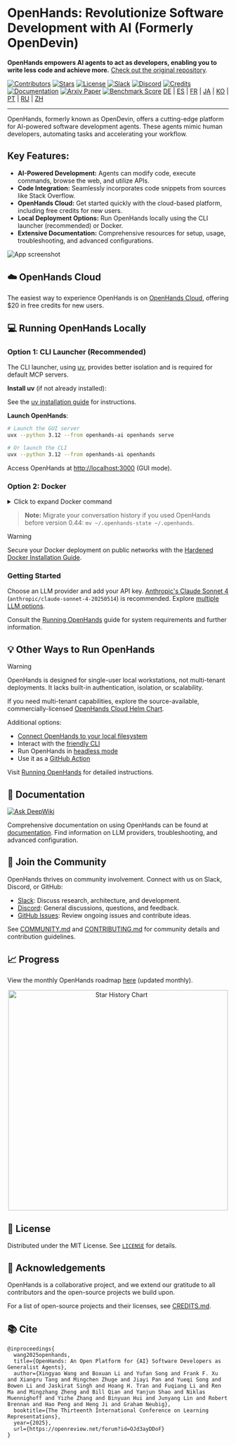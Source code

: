 # OpenHands: Revolutionize Software Development with AI (Formerly OpenDevin)

**OpenHands empowers AI agents to act as developers, enabling you to write less code and achieve more.**  [Check out the original repository](https://github.com/All-Hands-AI/OpenHands).

[![Contributors](https://img.shields.io/github/contributors/All-Hands-AI/OpenHands?style=for-the-badge&color=blue)](https://github.com/All-Hands-AI/OpenHands/graphs/contributors)
[![Stars](https://img.shields.io/github/stars/All-Hands-AI/OpenHands?style=for-the-badge&color=blue)](https://github.com/All-Hands-AI/OpenHands/stargazers)
[![License](https://img.shields.io/github/license/All-Hands-AI/OpenHands?style=for-the-badge&color=blue)](https://github.com/All-Hands-AI/OpenHands/blob/main/LICENSE)
[![Slack](https://img.shields.io/badge/Slack-Join%20Us-red?logo=slack&logoColor=white&style=for-the-badge)](https://join.slack.com/t/openhands-ai/shared_invite/zt-3847of6xi-xuYJIPa6YIPg4ElbDWbtSA)
[![Discord](https://img.shields.io/badge/Discord-Join%20Us-purple?logo=discord&logoColor=white&style=for-the-badge)](https://discord.gg/ESHStjSjD4)
[![Credits](https://img.shields.io/badge/Project-Credits-blue?style=for-the-badge&color=FFE165&logo=github&logoColor=white)](https://github.com/All-Hands-AI/OpenHands/blob/main/CREDITS.md)
[![Documentation](https://img.shields.io/badge/Documentation-000?logo=googledocs&logoColor=FFE165&style=for-the-badge)](https://docs.all-hands.dev/usage/getting-started)
[![Arxiv Paper](https://img.shields.io/badge/Paper%20on%20Arxiv-000?logoColor=FFE165&logo=arxiv&style=for-the-badge)](https://arxiv.org/abs/2407.16741)
[![Benchmark Score](https://img.shields.io/badge/Benchmark%20score-000?logoColor=FFE165&logo=huggingface&style=for-the-badge)](https://docs.google.com/spreadsheets/d/1wOUdFCMyY6Nt0AIqF705KN4JKOWgeI4wUGUP60krXXs/edit?gid=0#gid=0)
[DE](https://www.readme-i18n.com/All-Hands-AI/OpenHands?lang=de) | [ES](https://www.readme-i18n.com/All-Hands-AI/OpenHands?lang=es) | [FR](https://www.readme-i18n.com/All-Hands-AI/OpenHands?lang=fr) | [JA](https://www.readme-i18n.com/All-Hands-AI/OpenHands?lang=ja) | [KO](https://www.readme-i18n.com/All-Hands-AI/OpenHands?lang=ko) | [PT](https://www.readme-i18n.com/All-Hands-AI/OpenHands?lang=pt) | [RU](https://www.readme-i18n.com/All-Hands-AI/OpenHands?lang=ru) | [ZH](https://www.readme-i18n.com/All-Hands-AI/OpenHands?lang=zh)

<hr>

OpenHands, formerly known as OpenDevin, offers a cutting-edge platform for AI-powered software development agents.  These agents mimic human developers, automating tasks and accelerating your workflow.

## Key Features:

*   **AI-Powered Development:** Agents can modify code, execute commands, browse the web, and utilize APIs.
*   **Code Integration:**  Seamlessly incorporates code snippets from sources like Stack Overflow.
*   **OpenHands Cloud:**  Get started quickly with the cloud-based platform, including free credits for new users.
*   **Local Deployment Options:** Run OpenHands locally using the CLI launcher (recommended) or Docker.
*   **Extensive Documentation:** Comprehensive resources for setup, usage, troubleshooting, and advanced configurations.

![App screenshot](./docs/static/img/screenshot.png)

## ☁️ OpenHands Cloud

The easiest way to experience OpenHands is on [OpenHands Cloud](https://app.all-hands.dev), offering $20 in free credits for new users.

## 💻 Running OpenHands Locally

### Option 1: CLI Launcher (Recommended)

The CLI launcher, using [uv](https://docs.astral.sh/uv/), provides better isolation and is required for default MCP servers.

**Install uv** (if not already installed):

See the [uv installation guide](https://docs.astral.sh/uv/getting-started/installation/) for instructions.

**Launch OpenHands**:

```bash
# Launch the GUI server
uvx --python 3.12 --from openhands-ai openhands serve

# Or launch the CLI
uvx --python 3.12 --from openhands-ai openhands
```

Access OpenHands at [http://localhost:3000](http://localhost:3000) (GUI mode).

### Option 2: Docker

<details>
<summary>Click to expand Docker command</summary>

```bash
docker pull docker.all-hands.dev/all-hands-ai/runtime:0.54-nikolaik

docker run -it --rm --pull=always \
    -e SANDBOX_RUNTIME_CONTAINER_IMAGE=docker.all-hands.dev/all-hands-ai/runtime:0.54-nikolaik \
    -e LOG_ALL_EVENTS=true \
    -v /var/run/docker.sock:/var/run/docker.sock \
    -v ~/.openhands:/.openhands \
    -p 3000:3000 \
    --add-host host.docker.internal:host-gateway \
    --name openhands-app \
    docker.all-hands.dev/all-hands-ai/openhands:0.54
```
</details>

> **Note:** Migrate your conversation history if you used OpenHands before version 0.44: `mv ~/.openhands-state ~/.openhands`.

> [!WARNING]
> Secure your Docker deployment on public networks with the [Hardened Docker Installation Guide](https://docs.all-hands.dev/usage/runtimes/docker#hardened-docker-installation).

### Getting Started

Choose an LLM provider and add your API key.  [Anthropic's Claude Sonnet 4](https://www.anthropic.com/api) (`anthropic/claude-sonnet-4-20250514`) is recommended.  Explore [multiple LLM options](https://docs.all-hands.dev/usage/llms).

Consult the [Running OpenHands](https://docs.all-hands.dev/usage/installation) guide for system requirements and further information.

## 💡 Other Ways to Run OpenHands

> [!WARNING]
> OpenHands is designed for single-user local workstations, not multi-tenant deployments. It lacks built-in authentication, isolation, or scalability.

If you need multi-tenant capabilities, explore the source-available, commercially-licensed [OpenHands Cloud Helm Chart](https://github.com/all-Hands-AI/OpenHands-cloud).

Additional options:

*   [Connect OpenHands to your local filesystem](https://docs.all-hands.dev/usage/runtimes/docker#connecting-to-your-filesystem)
*   Interact with the [friendly CLI](https://docs.all-hands.dev/usage/how-to/cli-mode)
*   Run OpenHands in [headless mode](https://docs.all-hands.dev/usage/how-to/headless-mode)
*   Use it as a [GitHub Action](https://docs.all-hands.dev/usage/how-to/github-action)

Visit [Running OpenHands](https://docs.all-hands.dev/usage/installation) for detailed instructions.

## 📖 Documentation

<a href="https://deepwiki.com/All-Hands-AI/OpenHands"><img src="https://deepwiki.com/badge.svg" alt="Ask DeepWiki" title="Autogenerated Documentation by DeepWiki"></a>

Comprehensive documentation on using OpenHands can be found at [documentation](https://docs.all-hands.dev/usage/getting-started). Find information on LLM providers, troubleshooting, and advanced configuration.

## 🤝 Join the Community

OpenHands thrives on community involvement. Connect with us on Slack, Discord, or GitHub:

*   [Slack](https://join.slack.com/t/openhands-ai/shared_invite/zt-3847of6xi-xuYJIPa6YIPg4ElbDWbtSA): Discuss research, architecture, and development.
*   [Discord](https://discord.gg/ESHStjSjD4):  General discussions, questions, and feedback.
*   [GitHub Issues](https://github.com/All-Hands-AI/OpenHands/issues): Review ongoing issues and contribute ideas.

See [COMMUNITY.md](./COMMUNITY.md) and [CONTRIBUTING.md](./CONTRIBUTING.md) for community details and contribution guidelines.

## 📈 Progress

View the monthly OpenHands roadmap [here](https://github.com/orgs/All-Hands-AI/projects/1) (updated monthly).

<p align="center">
  <a href="https://star-history.com/#All-Hands-AI/OpenHands&Date">
    <img src="https://api.star-history.com/svg?repos=All-Hands-AI/OpenHands&type=Date" width="500" alt="Star History Chart">
  </a>
</p>

## 📜 License

Distributed under the MIT License.  See [`LICENSE`](./LICENSE) for details.

## 🙏 Acknowledgements

OpenHands is a collaborative project, and we extend our gratitude to all contributors and the open-source projects we build upon.

For a list of open-source projects and their licenses, see [CREDITS.md](./CREDITS.md).

## 📚 Cite

```
@inproceedings{
  wang2025openhands,
  title={OpenHands: An Open Platform for {AI} Software Developers as Generalist Agents},
  author={Xingyao Wang and Boxuan Li and Yufan Song and Frank F. Xu and Xiangru Tang and Mingchen Zhuge and Jiayi Pan and Yueqi Song and Bowen Li and Jaskirat Singh and Hoang H. Tran and Fuqiang Li and Ren Ma and Mingzhang Zheng and Bill Qian and Yanjun Shao and Niklas Muennighoff and Yizhe Zhang and Binyuan Hui and Junyang Lin and Robert Brennan and Hao Peng and Heng Ji and Graham Neubig},
  booktitle={The Thirteenth International Conference on Learning Representations},
  year={2025},
  url={https://openreview.net/forum?id=OJd3ayDDoF}
}
```